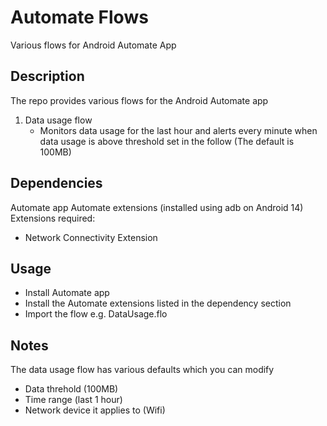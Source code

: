 # Automate Flows

Various flows for Android Automate App

## Description

The repo provides various flows for the Android Automate app
1) Data usage flow
   - Monitors data usage for the last hour and alerts every minute when data usage is above threshold set in the follow (The default is 100MB)

## Dependencies

Automate app
Automate extensions (installed using adb on Android 14)
Extensions required:
- Network Connectivity Extension

## Usage

- Install Automate app
- Install the Automate extensions listed in the dependency section
- Import the flow e.g. DataUsage.flo

## Notes
The data usage flow has various defaults which you can modify
- Data threhold (100MB)
- Time range (last 1 hour)
- Network device it applies to (Wifi)



